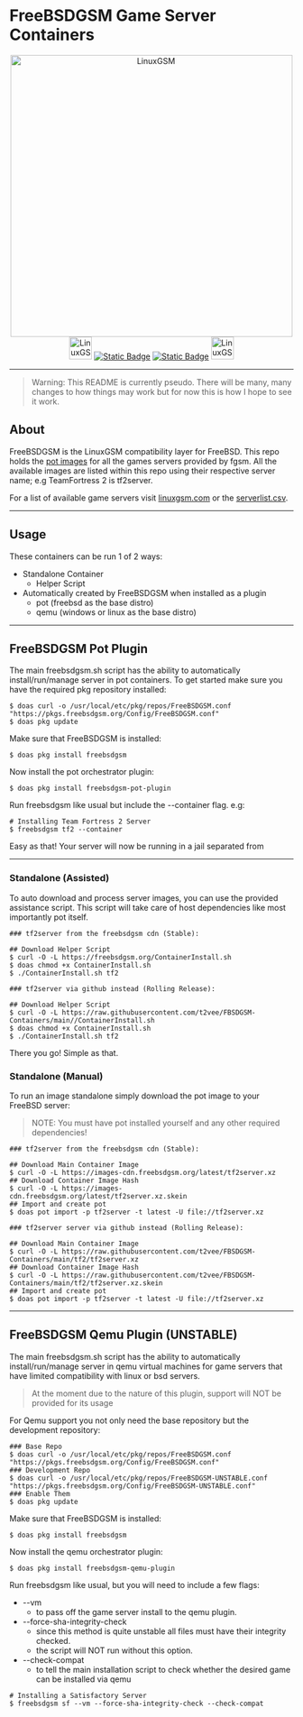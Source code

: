 # FreeBSDGSM Game Server Containers

<p align="center">
    <img src="https://cdn.t2v.city/content/vSKyC7YoiXXpaUMHd76H/freebsdgsm.sh/FreeBSDGSM.png" alt="LinuxGSM" style="width:500px;">
<br>
  <img src="https://cdn.t2v.city/archival-data/hi.gif" alt="LinuxGSM" style="width:40px;">
<a href="https://github.com/t2vee/FreeBSDGSM/blob/main/LICENSE_lgsm"><img alt="Static Badge" src="https://img.shields.io/badge/LinuxGSM_license-MIT-lime?style=flat-square&logo=gpl"></a>
	<a href="https://github.com/t2vee/FreeBSDGSM/blob/main/LICENSE_fbsdgsm"><img alt="Static Badge" src="https://img.shields.io/badge/FreeBSDGSM_license-GPLv3-darkred?style=flat-square&logo=gpl"></a>
  <img src="https://cdn.t2v.city/archival-data/hi.gif" alt="LinuxGSM" style="width:40px;">

---
> Warning: This README is currently pseudo. There will be many, many changes to how things may work but for now this is how I hope to see it work.
## About
FreeBSDGSM is the LinuxGSM compatibility layer for FreeBSD. This repo holds the [pot images](https://pot.pizzamig.dev/Images/) for all the games servers provided by fgsm.
All the available images are listed within this repo using their respective server name; e.g TeamFortress 2 is tf2server.

For a list of available game servers visit [linuxgsm.com](https://linuxgsm.com) or the [serverlist.csv](https://github.com/GameServerManagers/LinuxGSM/blob/master/lgsm/data/serverlist.csv).

---

## Usage
These containers can be run 1 of 2 ways:
- Standalone Container
  - Helper Script
- Automatically created by FreeBSDGSM when installed as a plugin
  - pot (freebsd as the base distro)
  - qemu (windows or linux as the base distro)

---

## FreeBSDGSM Pot Plugin
The main freebsdgsm.sh script has the ability to automatically install/run/manage server in pot containers.
To get started make sure you have the required pkg repository installed:
```
$ doas curl -o /usr/local/etc/pkg/repos/FreeBSDGSM.conf "https://pkgs.freebsdgsm.org/Config/FreeBSDGSM.conf"
$ doas pkg update
```
Make sure that FreeBSDGSM is installed:
```
$ doas pkg install freebsdgsm
```
Now install the pot orchestrator plugin:
```
$ doas pkg install freebsdgsm-pot-plugin
```
Run freebsdgsm like usual but include the --container flag. e.g:
```
# Installing Team Fortress 2 Server
$ freebsdgsm tf2 --container
```
Easy as that! Your server will now be running in a jail separated from

---

### Standalone (Assisted)
To auto download and process server images, you can use the provided assistance script.
This script will take care of host dependencies like most importantly pot itself.

```
### tf2server from the freebsdgsm cdn (Stable):

## Download Helper Script
$ curl -O -L https://freebsdgsm.org/ContainerInstall.sh
$ doas chmod +x ContainerInstall.sh
$ ./ContainerInstall.sh tf2
```
```
### tf2server via github instead (Rolling Release):

## Download Helper Script
$ curl -O -L https://raw.githubusercontent.com/t2vee/FBSDGSM-Containers/main//ContainerInstall.sh
$ doas chmod +x ContainerInstall.sh
$ ./ContainerInstall.sh tf2
```
There you go! Simple as that.

### Standalone (Manual)
To run an image standalone simply download the pot image to your FreeBSD server:
> NOTE: You must have pot installed yourself and any other required dependencies!
```
### tf2server from the freebsdgsm cdn (Stable):

## Download Main Container Image
$ curl -O -L https://images-cdn.freebsdgsm.org/latest/tf2server.xz
## Download Container Image Hash
$ curl -O -L https://images-cdn.freebsdgsm.org/latest/tf2server.xz.skein
## Import and create pot
$ doas pot import -p tf2server -t latest -U file://tf2server.xz
```

```
### tf2server server via github instead (Rolling Release):

## Download Main Container Image
$ curl -O -L https://raw.githubusercontent.com/t2vee/FBSDGSM-Containers/main/tf2/tf2server.xz
## Download Container Image Hash
$ curl -O -L https://raw.githubusercontent.com/t2vee/FBSDGSM-Containers/main/tf2/tf2server.xz.skein
## Import and create pot
$ doas pot import -p tf2server -t latest -U file://tf2server.xz
```

---

## FreeBSDGSM Qemu Plugin (UNSTABLE)
The main freebsdgsm.sh script has the ability to automatically install/run/manage server in qemu virtual machines for game servers that have limited compatibility with linux or bsd servers.
> At the moment due to the nature of this plugin, support will NOT be provided for its usage

For Qemu support you not only need the base repository but the development repository:
```
### Base Repo
$ doas curl -o /usr/local/etc/pkg/repos/FreeBSDGSM.conf "https://pkgs.freebsdgsm.org/Config/FreeBSDGSM.conf"
### Development Repo
$ doas curl -o /usr/local/etc/pkg/repos/FreeBSDGSM-UNSTABLE.conf "https://pkgs.freebsdgsm.org/Config/FreeBSDGSM-UNSTABLE.conf"
### Enable Them
$ doas pkg update
```
Make sure that FreeBSDGSM is installed:
```
$ doas pkg install freebsdgsm
```
Now install the qemu orchestrator plugin:
```
$ doas pkg install freebsdgsm-qemu-plugin
```
Run freebsdgsm like usual, but you will need to include a few flags:
- --vm
  - to pass off the game server install to the qemu plugin.
- --force-sha-integrity-check
  - since this method is quite unstable all files must have their integrity checked.
  - the script will NOT run without this option.
- --check-compat
  - to tell the main installation script to check whether the desired game can be installed via qemu

```
# Installing a Satisfactory Server
$ freebsdgsm sf --vm --force-sha-integrity-check --check-compat
```


